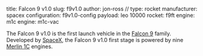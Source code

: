 title: Falcon 9 v1.0
slug: f9v1.0
author: jon-ross
//
type: rocket
manufacturer: spacex
configuration: f9v1.0-config
payload: leo 10000
rocket: f9ft
engine: m1c
engine: m1c-vac

The Falcon 9 v1.0 is the first launch vehicle in the [Falcon 9](term)
family. Developed by [SpaceX](term), the Falcon 9 v1.0 first stage is
powered by nine [Merlin 1C](term) engines.
